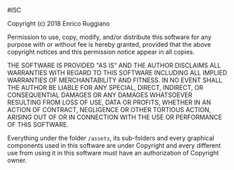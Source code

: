 #ISC

Copyright (c) 2018 Enrico Ruggiano

Permission to use, copy, modify, and/or distribute this software 
for any purpose with or without fee is hereby granted, 
provided that the above copyright notices and this permission 
notice appear in all copies.

THE SOFTWARE IS PROVIDED "AS IS" AND THE AUTHOR DISCLAIMS ALL 
WARRANTIES WITH REGARD TO THIS SOFTWARE INCLUDING ALL IMPLIED WARRANTIES 
OF MERCHANTABILITY AND FITNESS. IN NO EVENT SHALL THE AUTHOR 
BE LIABLE FOR ANY SPECIAL, DIRECT, INDIRECT, OR CONSEQUENTIAL 
DAMAGES OR ANY DAMAGES WHATSOEVER RESULTING FROM LOSS OF USE, 
DATA OR PROFITS, WHETHER IN AN ACTION OF CONTRACT, 
NEGLIGENCE OR OTHER TORTIOUS ACTION, ARISING OUT OF OR 
IN CONNECTION WITH THE USE OR PERFORMANCE OF THIS SOFTWARE.

Everything under the folder ```/assets```, its sub-folders and every graphical components
used in this software are under Copyright and every different use 
from using it in this software must have an authorization of 
Copyright owner. 